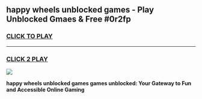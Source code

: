 
## happy wheels unblocked games - Play Unblocked Gmaes & Free #0r2fp
<h3>
<a href="https://premium.freeplayer.one?title=happy_wheels_unblocked_games&ref=03M">CLICK TO PLAY</a></h3>
<hr>

<h3>
<a href="https://premium.freeplayer.one?title=happy_wheels_unblocked_games&ref=03M">CLICK 2 PLAY</a>
  
</h3>

<a href="https://premium.freeplayer.one?title=happy_wheels_unblocked_games&ref=03M"><img src="https://clearcache.store/games.png"></a>


**happy wheels unblocked games games unblocked: Your Gateway to Fun and Accessible Online Gaming**
